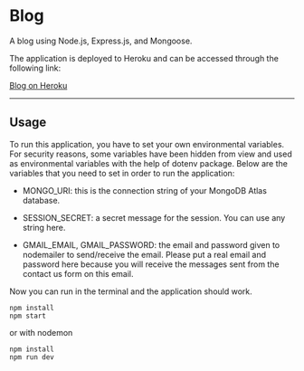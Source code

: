 # Blog

A blog using Node.js, Express.js, and Mongoose.

The application is deployed to Heroku and can be accessed through the following link:

[Blog on Heroku](https://bloghtoan.herokuapp.com/)

---

## Usage

To run this application, you have to set your own environmental variables. For security reasons, some variables have been hidden from view and used as environmental variables with the help of dotenv package. Below are the variables that you need to set in order to run the application:

- MONGO_URI: this is the connection string of your MongoDB Atlas database.

- SESSION_SECRET: a secret message for the session. You can use any string here.

- GMAIL_EMAIL, GMAIL_PASSWORD: the email and password given to nodemailer to send/receive the email. Please put a real email and password here because you will receive the messages sent from the contact us form on this email.

Now you can run in the terminal and the application should work.

```
npm install
npm start
```

or with nodemon

```
npm install
npm run dev
```
